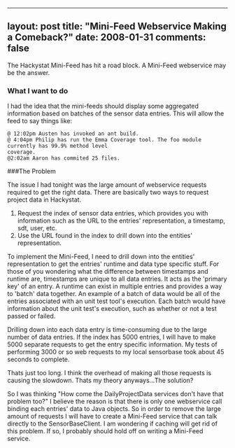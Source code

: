 
---
layout: post
title: "Mini-Feed Webservice Making a Comeback?"
date: 2008-01-31
comments: false
---


The Hackystat Mini-Feed has hit a road block. A Mini-Feed webservice may be the answer.

### What I want to do

I had the idea that the mini-feeds should display some aggregated information based on batches of the 
sensor data entries. This will allow the feed to say things like:

```
@ 12:02pm Austen has invoked an ant build.
@ 4:04pm Philip has run the Emma Coverage tool. The foo module currently has 99.9% method level 
coverage.
@2:02am Aaron has commited 25 files.
```

###The Problem

The issue I had tonight was the large amount of webservice requests required to get the right data. There are basically two ways to request project data in Hackystat.  

1. Request the index of sensor data entries, which provides you with information such as the URL to the entries' representation, a timestamp, sdt, user, etc. 
2. Use the URL found in the index to drill down into the entities' representation.

To implement the Mini-Feed, I need to drill down into the entities' representation to get the entries' runtime and data type specific stuff. For those of you wondering what the difference between timestamps and runtime are, timestamps are unique to all data entries. It acts as the 'primary key' of an entry. A runtime can exist in multiple entries and provides a way to 'batch' data together. An example of a batch of data would be all of the entries associated with an unit test tool's execution. Each batch would have information about the unit test's execution, such as whether or not a test passed or failed.

Drilling down into each data entry is time-consuming due to the large number of data entries. If the 
index has 5000 entries, I will have to make 5000 separate requests to get the entry specific information. My tests of performing 3000 or so web requests to my local sensorbase took about 45 seconds to complete. 

Thats just too long. I think the overhead of making all those requests is causing the slowdown. Thats my 
theory anyways...The solution?

So I was thinking "How come the DailyProjectData services don't have that problem too?" I believe the 
reason is that there is only one webservice call binding each entries' data to Java objects. So in order to remove the large amount of requests I will have to create a Mini-Feed service that can talk directly to 
the SensorBaseClient. I am wondering if caching will get rid of this problem. If so, I probably should 
hold off on writing a Mini-Feed service.
